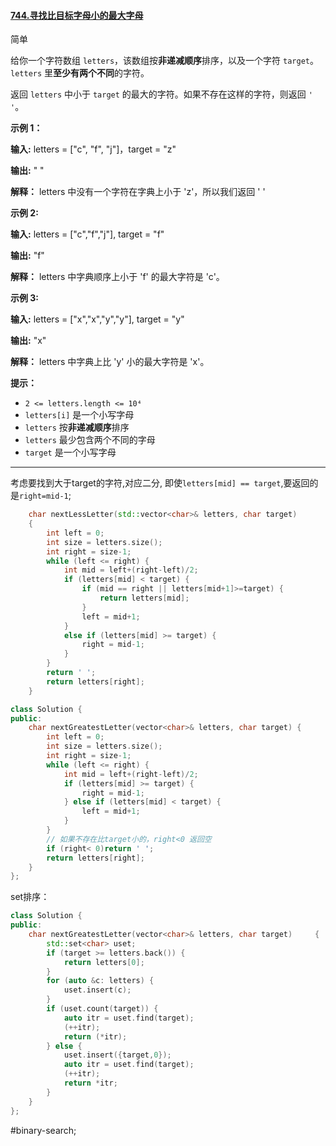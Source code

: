 #### [744.寻找比目标字母小的最大字母](https://leetcode.cn/problems/find-smallest-letter-greater-than-target/)

简单

给你一个字符数组 `letters`，该数组按**非递减顺序**排序，以及一个字符 `target`。`letters` 里**至少有两个不同**的字符。

返回 `letters` 中小于 `target` 的最大的字符。如果不存在这样的字符，则返回 `' '`。

**示例 1：**

**输入:** letters = ["c", "f", "j"]，target = "z"

**输出:** " "

**解释：** letters 中没有一个字符在字典上小于 'z'，所以我们返回 ' '

**示例 2:**

**输入:** letters = ["c","f","j"], target = "f"

**输出:** "f"

**解释：** letters 中字典顺序上小于 'f' 的最大字符是 'c'。

**示例 3:**

**输入:** letters = ["x","x","y","y"], target = "y"

**输出:** "x"

**解释：** letters 中字典上比 'y' 小的最大字符是 'x'。

**提示：**

- `2 <= letters.length <= 10⁴`
- `letters[i]` 是一个小写字母
- `letters` 按**非递减顺序**排序
- `letters` 最少包含两个不同的字母
- `target` 是一个小写字母
---- ----
考虑要找到大于target的字符,对应二分, 即使`letters[mid] == target`,要返回的是`right=mid-1`;

```cpp
    char nextLessLetter(std::vector<char>& letters, char target)
    {
        int left = 0;
        int size = letters.size();
        int right = size-1;
        while (left <= right) {
            int mid = left+(right-left)/2;
            if (letters[mid] < target) {
                if (mid == right || letters[mid+1]>=target) {
                    return letters[mid];
                }
                left = mid+1;
            }
            else if (letters[mid] >= target) {
                right = mid-1;
            }
        }
        return ' ';
        return letters[right];
    }
```

```cpp
class Solution {
public:
    char nextGreatestLetter(vector<char>& letters, char target) {
        int left = 0;
        int size = letters.size();
        int right = size-1;
        while (left <= right) {
            int mid = left+(right-left)/2;
            if (letters[mid] >= target) {
                right = mid-1;
            } else if (letters[mid] < target) {
                left = mid+1;
            }
        }
        // 如果不存在比target小的，right<0 返回空
        if (right< 0)return ' ';
        return letters[right];
    }
};
```
set排序：
```cpp
class Solution {
public:
    char nextGreatestLetter(vector<char>& letters, char target)     {
        std::set<char> uset;
        if (target >= letters.back()) {
            return letters[0];
        }
        for (auto &c: letters) {
            uset.insert(c);
        }
        if (uset.count(target)) {
            auto itr = uset.find(target);
            (++itr);
            return (*itr);
        } else {
            uset.insert({target,0});
            auto itr = uset.find(target);
            (++itr);
            return *itr;
        }
    }
};
```

#binary-search;
